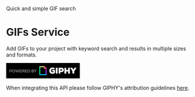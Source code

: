 Quick and simple GIF search

# GIFs Service

Add GIFs to your project with keyword search and results in multiple sizes and formats.

![Powered by GIPHY](https://raw.githubusercontent.com/micro/services/master/gifs/assets/PoweredBy_200px-White_HorizLogo.png)

When integrating this API please follow GIPHY's attribution guidelines [here](https://developers.giphy.com/docs/sdk/#design-guidelines). 
